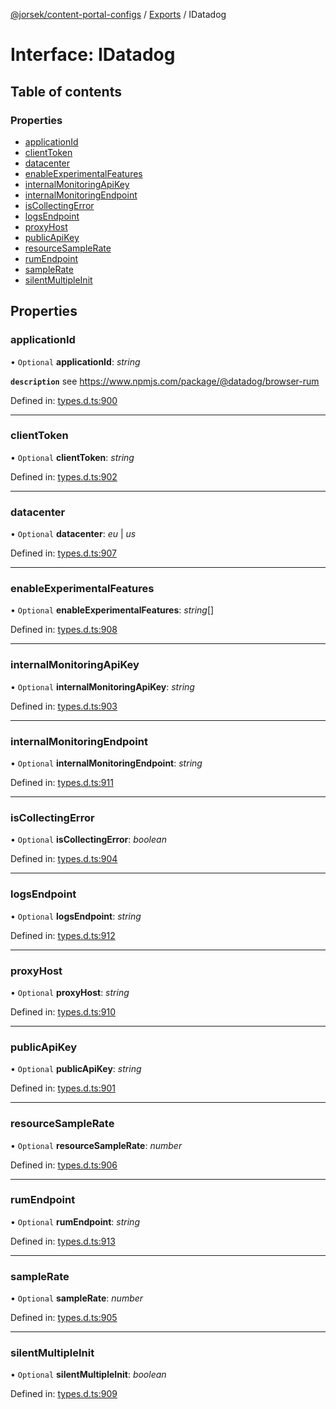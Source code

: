[@jorsek/content-portal-configs](../README.md) / [Exports](../modules.md) / IDatadog

# Interface: IDatadog

## Table of contents

### Properties

- [applicationId](idatadog.md#applicationid)
- [clientToken](idatadog.md#clienttoken)
- [datacenter](idatadog.md#datacenter)
- [enableExperimentalFeatures](idatadog.md#enableexperimentalfeatures)
- [internalMonitoringApiKey](idatadog.md#internalmonitoringapikey)
- [internalMonitoringEndpoint](idatadog.md#internalmonitoringendpoint)
- [isCollectingError](idatadog.md#iscollectingerror)
- [logsEndpoint](idatadog.md#logsendpoint)
- [proxyHost](idatadog.md#proxyhost)
- [publicApiKey](idatadog.md#publicapikey)
- [resourceSampleRate](idatadog.md#resourcesamplerate)
- [rumEndpoint](idatadog.md#rumendpoint)
- [sampleRate](idatadog.md#samplerate)
- [silentMultipleInit](idatadog.md#silentmultipleinit)

## Properties

### applicationId

• `Optional` **applicationId**: *string*

**`description`** see https://www.npmjs.com/package/@datadog/browser-rum

Defined in: [types.d.ts:900](https://github.com/Jorsek/content-portal-config/blob/f120983/types.d.ts#L900)

___

### clientToken

• `Optional` **clientToken**: *string*

Defined in: [types.d.ts:902](https://github.com/Jorsek/content-portal-config/blob/f120983/types.d.ts#L902)

___

### datacenter

• `Optional` **datacenter**: *eu* \| *us*

Defined in: [types.d.ts:907](https://github.com/Jorsek/content-portal-config/blob/f120983/types.d.ts#L907)

___

### enableExperimentalFeatures

• `Optional` **enableExperimentalFeatures**: *string*[]

Defined in: [types.d.ts:908](https://github.com/Jorsek/content-portal-config/blob/f120983/types.d.ts#L908)

___

### internalMonitoringApiKey

• `Optional` **internalMonitoringApiKey**: *string*

Defined in: [types.d.ts:903](https://github.com/Jorsek/content-portal-config/blob/f120983/types.d.ts#L903)

___

### internalMonitoringEndpoint

• `Optional` **internalMonitoringEndpoint**: *string*

Defined in: [types.d.ts:911](https://github.com/Jorsek/content-portal-config/blob/f120983/types.d.ts#L911)

___

### isCollectingError

• `Optional` **isCollectingError**: *boolean*

Defined in: [types.d.ts:904](https://github.com/Jorsek/content-portal-config/blob/f120983/types.d.ts#L904)

___

### logsEndpoint

• `Optional` **logsEndpoint**: *string*

Defined in: [types.d.ts:912](https://github.com/Jorsek/content-portal-config/blob/f120983/types.d.ts#L912)

___

### proxyHost

• `Optional` **proxyHost**: *string*

Defined in: [types.d.ts:910](https://github.com/Jorsek/content-portal-config/blob/f120983/types.d.ts#L910)

___

### publicApiKey

• `Optional` **publicApiKey**: *string*

Defined in: [types.d.ts:901](https://github.com/Jorsek/content-portal-config/blob/f120983/types.d.ts#L901)

___

### resourceSampleRate

• `Optional` **resourceSampleRate**: *number*

Defined in: [types.d.ts:906](https://github.com/Jorsek/content-portal-config/blob/f120983/types.d.ts#L906)

___

### rumEndpoint

• `Optional` **rumEndpoint**: *string*

Defined in: [types.d.ts:913](https://github.com/Jorsek/content-portal-config/blob/f120983/types.d.ts#L913)

___

### sampleRate

• `Optional` **sampleRate**: *number*

Defined in: [types.d.ts:905](https://github.com/Jorsek/content-portal-config/blob/f120983/types.d.ts#L905)

___

### silentMultipleInit

• `Optional` **silentMultipleInit**: *boolean*

Defined in: [types.d.ts:909](https://github.com/Jorsek/content-portal-config/blob/f120983/types.d.ts#L909)
